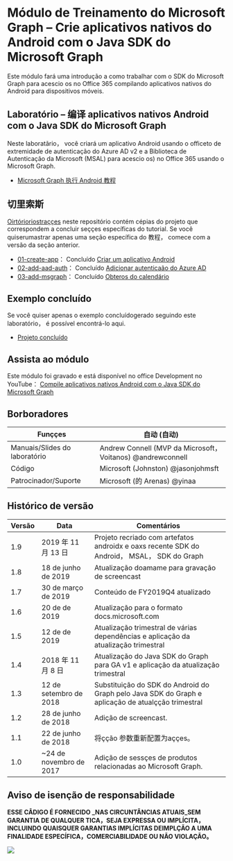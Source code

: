 # <a name="mdulo-de-treinamento-do-microsoft-graph--crie-aplicativos-nativos-do-android-com-o-java-sdk-do-microsoft-graph"></a>Módulo de Treinamento do Microsoft Graph – Crie aplicativos nativos do Android com o Java SDK do Microsoft Graph

Este módulo fará uma introdução a como trabalhar com o SDK do Microsoft Graph para acescio os no Office 365 compilando aplicativos nativos do Android para dispositivos móveis.

## <a name="laboratrio--compile-aplicativos-nativos-android-com-o-java-sdk-do-microsoft-graph"></a>Laboratório – 编译 aplicativos nativos Android com o Java SDK do Microsoft Graph

Neste laboratãrio， você criará um aplicativo Android usando o officeto de extremidade de autenticação do Azure AD v2 e a Biblioteca de Autenticação da Microsoft (MSAL) para acescio os) no Office 365 usando o Microsoft Graph.

- [Microsoft Graph 执行 Android 教程](https://docs.microsoft.com/graph/tutorials/android)

## <a name="demonstraes"></a>切里索斯

[Oirtórioriostraççes](./demos) neste repositório contém cépias do projeto que correspondem a concluir seççes específicas do tutorial. Se você quiserumastrar apenas uma seção específica do 教程， comece com a versão da seção anterior.

- [01-create-app](demos/01-create-app)： Concluído [Criar um aplicativo Android](https://docs.microsoft.com/graph/tutorials/android?tutorial-step=1)
- [02-add-aad-auth](demos/02-add-aad-auth)： Concluído [Adicionar autenticaão do Azure AD](https://docs.microsoft.com/graph/tutorials/android?tutorial-step=3)
- [03-add-msgraph](demos/03-add-msgraph)： Concluído [Obteros do calendário](https://docs.microsoft.com/graph/tutorials/android?tutorial-step=4)

## <a name="exemplo-concludo"></a>Exemplo concluído

Se você quiser apenas o exemplo concluídogerado seguindo este laboratório， é possível encontrá-lo aqui.

- [Projeto concluído](demos/03-add-msgraph)

## <a name="assista-ao-mdulo"></a>Assista ao módulo

Este módulo foi gravado e está disponível no office Development no YouTube： [Compile aplicativos nativos Android com o Java SDK do Microsoft Graph](https://youtu.be/BLmOmv4FSsQ)

## <a name="colaboradores"></a>Borboradores

| Funççes | 自动 (自动)  |
| -------------------- | ------------------------------------------------------------------------------------- |
| Manuais/Slides do laboratório | Andrew Connell (MVP da Microsoft，Voitanos) @andrewconnell |
| Código | Microsoft (Johnston) @jasonjohmsft |
| Patrocinador/Suporte | Microsoft (的 Arenas) @yinaa |

## <a name="histrico-de-verso"></a>Histórico de versão

| Versão | Data | Comentários |
| ------- | ------------------ | -------------------------------------------------------------------------- |
| 1.9 | 2019 年 11 月 13 日 | Projeto recriado com artefatos androidx e oaxs recente SDK do Android， MSAL， SDK do Graph |
| 1.8 | 18 de junho de 2019 | Atualização doamame para gravação de screencast |
| 1.7 | 30 de março de 2019 | Conteúdo de FY2019Q4 atualizado |
| 1.6 | 20 de de 2019 | Atualização para o formato docs.microsoft.com |
| 1.5 | 12 de de 2019 | Atualização trimestral de várias dependências e aplicação da atualização trimestral |
| 1.4 | 2018 年 11 月 8 日 | Atualização do Java SDK do Graph para GA v1 e aplicação da atualização trimestral |
| 1.3 | 12 de setembro de 2018 | Substituição do SDK do Android do Graph pelo Java SDK do Graph e aplicação de atualçção trimestral |
| 1.2 | 28 de junho de 2018 | Adição de screencast. |
| 1.1 | 22 de junho de 2018 | 将çção 参数重新配置为aççes。 |
| 1.0 | ~24 de novembro de 2017 | Adição de sessçes de produtos relacionadas ao Microsoft Graph. |

## <a name="aviso-de-iseno-de-responsabilidade"></a>Aviso de isenção de responsabilidade

**ESSE CÂDIGO É FORNECIDO _NAS CIRCUNTÂNCIAS ATUAIS_SEM GARANTIA DE QUALQUER TICA，SEJA EXPRESSA OU IMPLÍCITA，INCLUINDO QUAISQUER GARANTIAS IMPLÍCITAS DEIMPLÇÃO A UMA FINALIDADE ESPECÍFICA，COMERCIABILIDADE OU NÃO VIOLAÇÃO。**

<!-- markdownlint-disable MD033 -->
<img src="https://telemetry.sharepointpnp.com/msgraph-training-android" />
